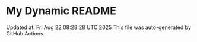 # My Dynamic README
Updated at: Fri Aug 22 08:28:28 UTC 2025
This file was auto-generated by GitHub Actions.
